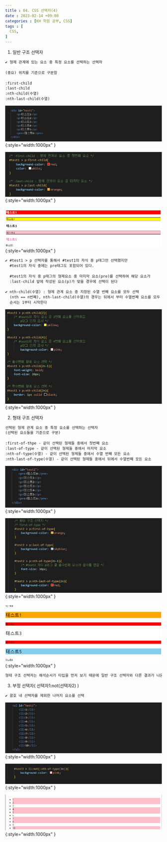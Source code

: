 ```yaml
---
title : 04. CSS 선택자(4)
date : 2023-02-14 +09:00
categories : [KH 학원 공부, CSS]
tags : [
  CSS,
]
---
```

<!-- ![](/assets/img/CSS/aaaa.png){:style="border:1px solid #eaeaea; border-radius: 7px; padding: 0px;" } -->

1) 일반 구조 선택자

```html
✔ 형제 관계에 있는 요소 중 특정 요소를 선택하는 선택자

(중요) 위치를 기준으로 구분함

:first-child
:last-child
:nth-child(수열)
:nth-last-child(수열)
```

![](/assets/img/CSS/selector22.png){:style="width:1000px" }

![](/assets/img/CSS/selector23.png){:style="width:1000px" }

![](/assets/img/CSS/selector24.png){:style="width:1000px" }

```html
✔ #test1 > p 선택자를 통해서 #test1의 자식 중 p태그만 선택했지만
  #test1의 자식 중에는 pre태그도 포함되어 있다.

  #test1의 자식 중 p태그의 형제요소 중 마지막 요소(pre)를 선택하여 해당 요소가
  :last-child 앞에 작성된 요소(p)가 맞을 경우에 선택이 된다

✔ nth-child(수열) : 형제 관계 요소 중 지정된 수열 번째 요소를 모두 선택
  (nth == n번째), nth-last-child(수열)의 경우는 뒤에서 부터 수열번째 요소를 모두 선택한다.
  순서는 1부터 시작한다
```

![](/assets/img/CSS/selector25.png){:style="width:1000px" }


2) 형태 구조 선택자

```html
선택된 형제 관계 요소 중 특정 요소를 선택하는 선택자
(선택된 요소들을 기준으로 구분)

:first-of-thpe - 같이 선택된 형제들 중에서 첫번째 요소
:last-of-type - 같이 선택된 형제들 중에서 마지막 요소
:nth-of-type(수열) - 같이 선택된 형제들 중에서 수열 번째 모든 요소
:nth-last-of-type(수열) - 같이 선택된 형제들 중에서 뒤에서 수열번째 모든 요소
```

![](/assets/img/CSS/selector26.png){:style="width:1000px" }

![](/assets/img/CSS/selector27.png){:style="width:1000px" }

![](/assets/img/CSS/selector28.png){:style="width:1000px" }

```html
형태 구조 선택자는 해석순서가 타입을 먼저 보기 때문에 일반 구조 선택자와 다른 결과가 나온다
```

3) 부정 선택자( 선택자1:not(선택자2) )

```html
✔ 괄호 내 선택자를 제외한 나머지 요소를 선택
```

![](/assets/img/CSS/selector29.png){:style="width:1000px" }

![](/assets/img/CSS/selector30.png){:style="width:1000px" }

![](/assets/img/CSS/selector31.png){:style="width:1000px" }
